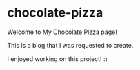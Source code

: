 # chocolate-pizza

Welcome to My Chocolate Pizza page!

This is a blog that I was requested to create.

I enjoyed working on this project! :)
